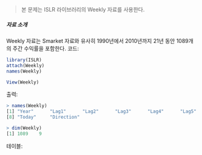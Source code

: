 >본 문제는 ISLR 라이브러리의 Weekly 자료를 사용한다.

##### 자료 소개
Weekly 자료는 Smarket 자료와 유사히 1990년에서 2010년까지 21년 동안 1089개의 주간 수익률을 포함한다.
코드:
``` R
library(ISLR)
attach(Weekly)
names(Weekly)

View(Weekly)
```

출력:
``` R
> names(Weekly)
[1] "Year"      "Lag1"      "Lag2"      "Lag3"      "Lag4"      "Lag5"      "Volume"   
[8] "Today"     "Direction"

> dim(Weekly)
[1] 1089    9
```

테이블: 

